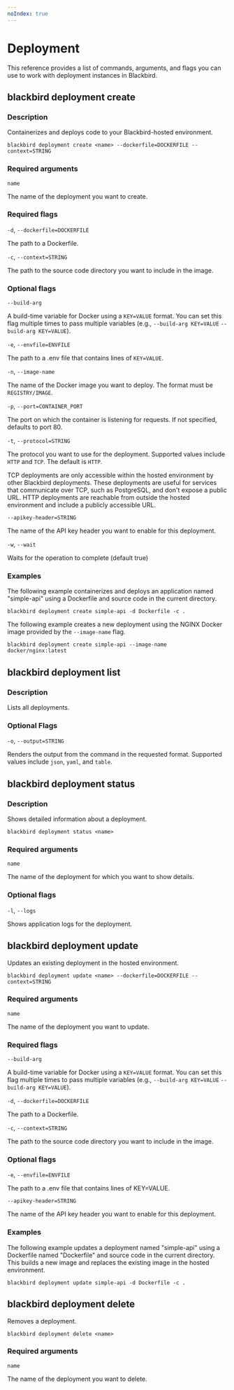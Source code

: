 ```yaml
---
noIndex: true
---
```


# Deployment

This reference provides a list of commands, arguments, and flags you can use to work with deployment instances in Blackbird.

## blackbird deployment create

### Description

Containerizes and deploys code to your Blackbird-hosted environment.

```shell
blackbird deployment create <name> --dockerfile=DOCKERFILE --context=STRING
```

### Required arguments

`name`

The name of the deployment you want to create.

### Required flags

`-d`, `--dockerfile=DOCKERFILE`

The path to a Dockerfile.

`-c`, `--context=STRING`

The path to the source code directory you want to include in the image.

### Optional flags

`--build-arg`

A build-time variable for Docker using a `KEY=VALUE` format. You can set this flag multiple times to pass multiple variables (e.g., `--build-arg KEY=VALUE` `--build-arg KEY=VALUE`).

`-e`, `--envfile=ENVFILE`

The path to a .env file that contains lines of `KEY=VALUE`.

`-n`, `--image-name`

The name of the Docker image you want to deploy. The format must be `REGISTRY/IMAGE`.

`-p`, `--port=CONTAINER_PORT`

The port on which the container is listening for requests. If not specified, defaults to port 80.

`-t`, `--protocol=STRING`

The protocol you want to use for the deployment. Supported values include `HTTP` and `TCP`. The default is `HTTP`.

TCP deployments are only accessible within the hosted environment by other Blackbird deployments. These deployments are useful for services that communicate over TCP, such as PostgreSQL, and don't expose a public URL. HTTP deployments are reachable from outside the hosted environment and include a publicly accessible URL.

`--apikey-header=STRING`

The name of the API key header you want to enable for this deployment.

`-w`, `--wait`

Waits for the operation to complete (default true)

### Examples

The following example containerizes and deploys an application named "simple-api" using a Dockerfile and source code in the current directory.

```shell
blackbird deployment create simple-api -d Dockerfile -c .
```

The following example creates a new deployment using the NGINX Docker image provided by the `--image-name` flag.

```shell
blackbird deployment create simple-api --image-name docker/nginx:latest
```

## blackbird deployment list

### Description

Lists all deployments.

### Optional Flags

`-o`, `--output=STRING`

Renders the output from the command in the requested format. Supported values include `json`, `yaml`, and `table`.

## blackbird deployment status

### Description

Shows detailed information about a deployment.

```shell
blackbird deployment status <name>
```

### Required arguments

`name`

The name of the deployment for which you want to show details.

### Optional flags

`-l`, `--logs`

Shows application logs for the deployment.

## blackbird deployment update

Updates an existing deployment in the hosted environment.

```shell
blackbird deployment update <name> --dockerfile=DOCKERFILE --context=STRING
```

### Required arguments

`name`

The name of the deployment you want to update.

### Required flags

`--build-arg`

A build-time variable for Docker using a `KEY=VALUE` format. You can set this flag multiple times to pass multiple variables (e.g., `--build-arg KEY=VALUE` `--build-arg KEY=VALUE`).

`-d`, `--dockerfile=DOCKERFILE`

The path to a Dockerfile.

`-c`, `--context=STRING`

The path to the source code directory you want to include in the image.

### Optional flags

`-e`, `--envfile=ENVFILE`

The path to a .env file that contains lines of KEY=VALUE.

`--apikey-header=STRING`

The name of the API key header you want to enable for this deployment.

### Examples

The following example updates a deployment named "simple-api" using a Dockerfile named "Dockerfile" and source code in the current directory. This builds a new image and replaces the existing image in the hosted environment.

```shell
blackbird deployment update simple-api -d Dockerfile -c .
```

## blackbird deployment delete

Removes a deployment.

```shell
blackbird deployment delete <name>
```

### Required arguments

`name`

The name of the deployment you want to delete.
